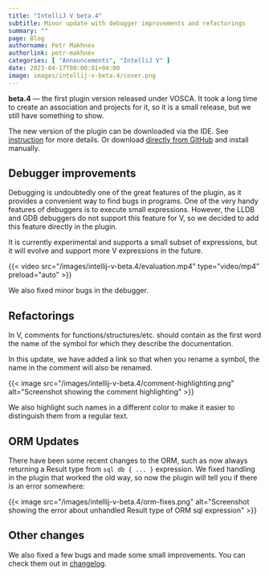 ```yaml
---
title: "IntelliJ V beta.4"
subtitle: Minor update with debugger improvements and refactorings
summary: ""
page: Blog
authorname: Petr Makhnev
authorlink: petr-makhnev
categories: [ "Announcements", "IntelliJ V" ]
date: 2023-04-17T00:00:01+04:00
image: images/intellij-v-beta.4/cover.png
---
```


**beta.4** — the first plugin version released under VOSCA.
It took a long time to create an association and projects for it, so it is a small release,
but we still have something to show.

The new version of the plugin can be downloaded via the IDE.
See
[instruction](https://plugins.jetbrains.com/plugin/20287-vlang/docs/quick-start-guide.html#install-update-the-plugin)
for more details.
Or download
[directly from GitHub](https://github.com/intellij-v/intellij-v/releases)
and install manually.

## Debugger improvements

Debugging is undoubtedly one of the great features of the plugin, as it provides a convenient way to
find bugs in programs.
One of the very handy features of debuggers is to execute small expressions.
However, the LLDB and GDB debuggers do not support this feature for V, so we decided to
add this feature directly in the plugin.

It is currently experimental and supports a small subset of expressions,
but it will evolve and support more V expressions in the future.

{{< video src="/images/intellij-v-beta.4/evaluation.mp4" type="video/mp4" preload="auto" >}}

We also fixed minor bugs in the debugger.

## Refactorings

In V, comments for functions/structures/etc. should contain as the first word the name of the symbol
for which they describe the documentation.

In this update, we have added a link so that when you rename a symbol, the name in the comment will
also be renamed.

{{< image src="/images/intellij-v-beta.4/comment-highlighting.png"
alt="Screenshot showing the comment highlighting" >}}

We also highlight such names in a different color to make it easier to distinguish
them from a regular text.

## ORM Updates

There have been some recent changes to the ORM,
such as now always returning a Result type from `sql db { ... }` expression.
We fixed handling in the plugin that worked the old way, so now the plugin will tell you if there
is an error somewhere:

{{< image src="/images/intellij-v-beta.4/orm-fixes.png"
alt="Screenshot showing the error about unhandled Result type of ORM sql expression" >}}

## Other changes

We also fixed a few bugs and made some small improvements.
You can check them out in
[changelog](https://github.com/intellij-v/intellij-v/blob/main/CHANGELOG.md).
